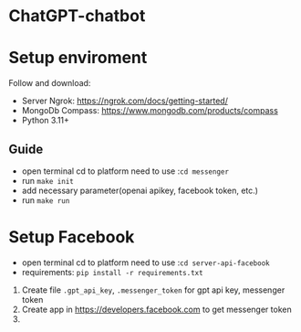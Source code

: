 # ChatGPT-chatbot

# Setup enviroment
Follow and download:
* Server Ngrok: https://ngrok.com/docs/getting-started/
* MongoDb Compass: https://www.mongodb.com/products/compass
* Python 3.11+

## Guide
* open terminal cd to platform need to use :```cd messenger``` 
* run ```make init```
* add necessary parameter(openai apikey, facebook token, etc.)
* run ```make run```

# Setup Facebook
* open terminal cd to platform need to use :```cd server-api-facebook```
* requirements: ```pip install -r requirements.txt```
1. Create file ``.gpt_api_key``, `.messenger_token` for gpt api key, messenger token
2. Create app in https://developers.facebook.com to get messenger token
3. 
